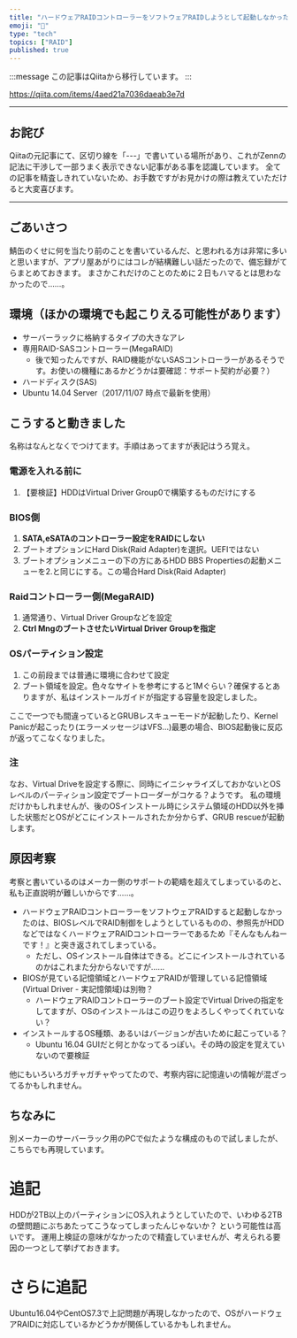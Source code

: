 ```yaml
---
title: "ハードウェアRAIDコントローラーをソフトウェアRAIDしようとして起動しなかった話"
emoji: "📝"
type: "tech"
topics: ["RAID"]
published: true
---
```


:::message
この記事はQiitaから移行しています。
:::

https://qiita.com/items/4aed21a7036daeab3e7d

-----

## お詫び
Qiitaの元記事にて、区切り線を「---」で書いている場所があり、これがZennの記法に干渉して一部うまく表示できない記事がある事を認識しています。
全ての記事を精査しきれていないため、お手数ですがお見かけの際は教えていただけると大変喜びます。

-----

## ごあいさつ
鯖缶のくせに何を当たり前のことを書いているんだ、と思われる方は非常に多いと思いますが、アプリ屋あがりにはコレが結構難しい話だったので、備忘録がてらまとめておきます。
まさかこれだけのことのために２日もハマるとは思わなかったので……。

## 環境（ほかの環境でも起こりえる可能性があります）
+ サーバーラックに格納するタイプの大きなアレ
+ 専用RAID-SASコントローラー(MegaRAID)
  + 後で知ったんですが、RAID機能がないSASコントローラーがあるそうです。お使いの機種にあるかどうかは要確認：サポート契約が必要？） 
+ ハードディスク(SAS)
+ Ubuntu 14.04 Server（2017/11/07 時点で最新を使用）

## こうすると動きました
名称はなんとなくでつけてます。手順はあってますが表記はうろ覚え。

### 電源を入れる前に
1. 【要検証】HDDはVirtual Driver Group0で構築するものだけにする

### BIOS側
1. **SATA,eSATAのコントローラー設定をRAIDにしない**
2. ブートオプションにHard Disk(Raid Adapter)を選択。UEFIではない
3. ブートオプションメニューの下の方にあるHDD BBS Propertiesの起動メニューを2.と同じにする。この場合Hard Disk(Raid Adapter)

### Raidコントローラー側(MegaRAID)
1. 通常通り、Virtual Driver Groupなどを設定
2. **Ctrl MngのブートさせたいVirtual Driver Groupを指定**

### OSパーティション設定
1. この前段までは普通に環境に合わせて設定
2. ブート領域を設定。色々なサイトを参考にすると1Mぐらい？確保するとありますが、私はインストールガイドが指定する容量を設定しました。

ここで一つでも間違っているとGRUBレスキューモードが起動したり、Kernel Panicが起こったり(エラーメッセージはVFS...)最悪の場合、BIOS起動後に反応が返ってこなくなりました。

### 注
なお、Virtual Driveを設定する際に、同時にイニシャライズしておかないとOSレベルのパーティション設定でブートローダーがコケる？ようです。
私の環境だけかもしれませんが、後のOSインストール時にシステム領域のHDD以外を挿した状態だとOSがどこにインストールされたか分からず、GRUB rescueが起動します。

## 原因考察
考察と書いているのはメーカー側のサポートの範疇を超えてしまっているのと、私も正直説明が難しいからです……。

+ ハードウェアRAIDコントローラーをソフトウェアRAIDすると起動しなかったのは、BIOSレベルでRAID制御をしようとしているものの、参照先がHDDなどではなくハードウェアRAIDコントローラーであるため『そんなもんねーです！』と突き返されてしまっている。
  + ただし、OSインストール自体はできる。どこにインストールされているのかはこれまた分からないですが……
+ BIOSが見ている記憶領域とハードウェアRAIDが管理している記憶領域(Virtual Driver - 実記憶領域)は別物？
  + ハードウェアRAIDコントローラーのブート設定でVirtual Driveの指定をしてますが、OSのインストールはこの辺りをよろしくやってくれていない？
+ インストールするOS種類、あるいはバージョンが古いために起こっている？
  + Ubuntu 16.04 GUIだと何とかなってるっぽい。その時の設定を覚えていないので要検証

他にもいろいろガチャガチャやってたので、考察内容に記憶違いの情報が混ざってるかもしれません。

## ちなみに
別メーカーのサーバーラック用のPCで似たような構成のもので試しましたが、こちらでも再現しています。

# 追記
HDDが2TB以上のパーティションにOS入れようとしていたので、いわゆる2TBの壁問題にぶちあたってこうなってしまったんじゃないか？
という可能性は高いです。
運用上検証の意味がなかったので精査していませんが、考えられる要因の一つとして挙げておきます。

# さらに追記
Ubuntu16.04やCentOS7.3で上記問題が再現しなかったので、OSがハードウェアRAIDに対応しているかどうかが関係しているかもしれません。

